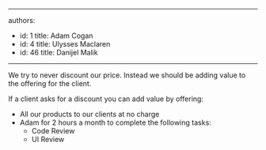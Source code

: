 

---
authors:
  - id: 1
    title: Adam Cogan
  - id: 4
    title: Ulysses Maclaren
  - id: 46
    title: Danijel Malik
---




<span class='intro'> <p>
                    We try to never discount our price. Instead we should be adding value
                    to the offering for the client.
                </p> </span>

<p>
                    If a client asks for a discount you can add value by offering&#58;
                </p>
                <ul>
                    <li>All our products to our clients at no charge​</li>
                    <li>Adam for 2 hours a
                        month to complete the following tasks&#58;
                        <ul>
                            <li>Code Review</li>
                            <li>UI Review</li></ul>
                    </li>
                </ul>



